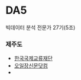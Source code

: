 # DA5
빅데이터 분석 전문가 27기(5조)
### 제주도
- [한국국제교류재단](http://www.kf.or.kr/?menuno=3301)
- [오일장신문닷컴](https://www.jejuall.com/CMain)  
- []()
